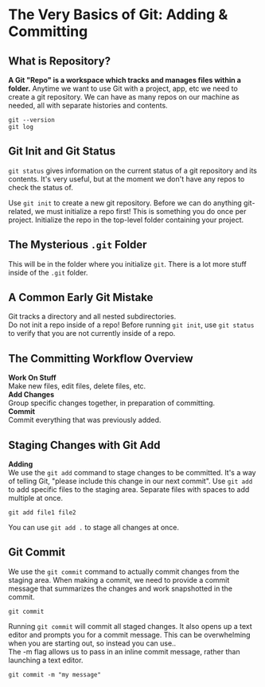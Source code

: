 # The Very Basics of Git: Adding & Committing

## What is Repository?

<strong>A Git "Repo" is a workspace which tracks and manages files within a folder.</strong> Anytime we want to use Git with a project, app, etc we need to create a git repository. We can have as many repos on our machine as needed, all with separate histories and contents.

```
git --version
git log
```

## Git Init and Git Status

`git status` gives information on the current status of a git repository and its contents. It's very useful, but at the moment we don't have any repos to check the status of.<br />

Use `git init` to create a new git repository. Before we can do anything git-related, we must initialize a repo first! This is something you do once per project. Initialize the repo in the top-level folder containing your project.

## The Mysterious `.git` Folder

This will be in the folder where you initialize `git`. There is a lot more stuff inside of the `.git` folder.

## A Common Early Git Mistake

Git tracks a directory and all nested subdirectories.<br />
Do not init a repo inside of a repo! Before running `git init`, use `git status` to verify that you are not currently inside of a repo.

## The Committing Workflow Overview

<strong>Work On Stuff</strong><br />
Make new files, edit files, delete files, etc.<br />
<strong>Add Changes</strong><br />
Group specific changes together, in preparation of committing.<br />
<strong>Commit</strong><br />
Commit everything that was previously added.<br />

## Staging Changes with Git Add

<strong>Adding</strong><br />
We use the `git add` command to stage changes to be committed. It's a way of telling Git, "please include this change in our next commit". Use `git add` to add specific files to the staging area. Separate files with spaces to add multiple at once.

```
git add file1 file2
```

You can use `git add .` to stage all changes at once.

## Git Commit

We use the `git commit` command to actually commit changes from the staging area. When making a commit, we need to provide a commit message that summarizes the changes and work snapshotted in the commit.<br />

```
git commit
```

Running `git commit` will commit all staged changes. It also opens up a text editor and prompts you for a commit message. This can be overwhelming when you are starting out, so instead you can use..<br />
The -m flag allows us to pass in an inline commit message, rather than launching a text editor.<br />

```
git commit -m "my message"
```
